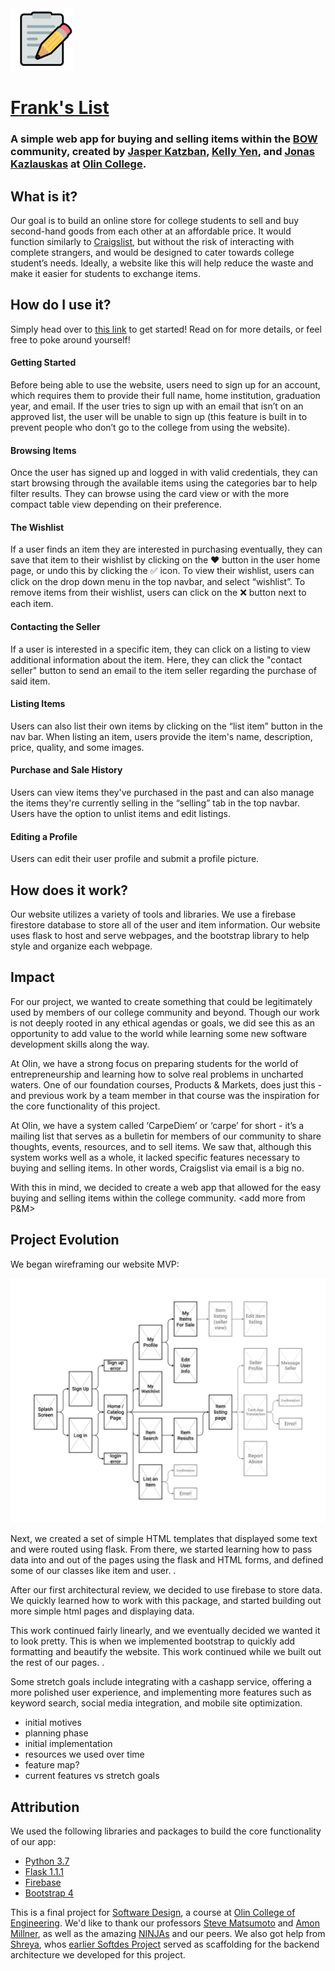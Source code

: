 <img src="FL-FullColor-Full.png" width="100"> 

# [Frank's List](http://softdes-final.herokuapp.com/)
### A simple web app for buying and selling items within the [BOW](https://www.bow3colleges.org/) community, created by [Jasper Katzban](https://github.com/jasperkatzban/), [Kelly Yen](https://github.com/jellyyams/), and [Jonas Kazlauskas](https://github.com/jonaskaz) at [Olin College](http://www.olin.edu/).


## What is it?
Our goal is to build an online store for college students to sell and buy second-hand goods from each other at an affordable price. It would function similarly to [Craigslist](https://www.craigslist.org/), but without the risk of interacting with complete strangers, and would be designed to cater towards college student’s needs. Ideally, a website like this will help reduce the waste and make it easier for students to exchange items.



## How do I use it?
Simply head over to [this link](http://softdes-final.herokuapp.com/) to get started! Read on for more details, or feel free to poke around yourself!

#### Getting Started
Before being able to use the website, users need to sign up for an account, which requires them to provide their full name, home institution, graduation year, and email. If the user tries to sign up with an email that isn’t on an approved list, the user will be unable to sign up (this feature is built in to prevent people who don’t go to the college from using the website). 

#### Browsing Items
Once the user has signed up and logged in with valid credentials, they can start browsing through the available items using the categories bar to help filter results. They can browse using the card view or with the more compact table view depending on their preference.

#### The Wishlist
If a user finds an item they are interested in purchasing eventually, they can save that item to their wishlist by clicking on the &#10084; button in the user home page, or undo this by clicking the &#9989; icon. To view their wishlist, users can click on the drop down menu in the top navbar, and select “wishlist”. To remove items from their wishlist, users can click on the &#10060; button next to each item. 

#### Contacting the Seller
If a user is interested in a specific item, they can click on a listing to view additional information about the item. Here, they can click the "contact seller" button to send an email to the item seller regarding the purchase of said item.

#### Listing Items
Users can also list their own items by clicking on the “list item” button in the nav bar. When listing an item, users provide the item's name, description, price, quality, and some images. 

#### Purchase and Sale History
Users can view items they've purchased in the past and can also manage the items they're currently selling in the “selling” tab in the top navbar. Users have the option to unlist items and edit listings. 

#### Editing a Profile
Users can edit their user profile and submit a profile picture. 


## How does it work?
Our website utilizes a variety of tools and libraries. We use a firebase firestore database to store all of the user and item information. Our website uses flask to host and serve webpages, and the bootstrap library to help style and organize each webpage. 


## Impact
For our project, we wanted to create something that could be legitimately used by members of our college community and beyond. Though our work is not deeply rooted in any ethical agendas or goals, we did see this as an opportunity to add value to the world while learning some new software development skills along the way.

At Olin, we have a strong focus on preparing students for the world of entrepreneurship and learning how to solve real problems in uncharted waters. One of our foundation courses, Products & Markets, does just this - and previous work by a team member in that course was the inspiration for the core functionality of this project.

At Olin, we have a system called ‘CarpeDiem’ or ‘carpe’ for short - it’s a mailing list that serves as a bulletin for members of our community to share thoughts, events, resources, and to sell items. We saw that, although this system works well as a whole, it lacked specific features necessary to buying and selling items. In other words, Craigslist via email is a big no. 

With this in mind, we decided to create a web app that allowed for the easy buying and selling items within the college community. <add more from P&M>


## Project Evolution
We began wireframing our website MVP:

![MVP Wireframe](system-architecture-mvp.png)

Next, we created a set of simple HTML templates that displayed some text and were routed using flask. From there, we started learning how to pass data into and out of the pages using the flask and HTML forms, and defined some of our classes like item and user. <insert early stage picture>.

After our first architectural review, we decided to use firebase to store data. We quickly learned how to work with this package, and started building out more simple html pages and displaying data.

This work continued fairly linearly, and we eventually decided we wanted it to look pretty. This is when we implemented bootstrap to quickly add formatting and beautify the website. <insert ugle image then pretty image XD> This work continued while we built out the rest of our pages. <idk show some cool features or something in a pic>. 

Some stretch goals include integrating with a cashapp service, offering a more polished user experience, and implementing more features such as keyword search, social media integration, and mobile site optimization.

- initial motives
- planning phase
- initial implementation
- resources we used over time
- feature map?
- current features vs stretch goals


## Attribution
We used the following libraries and packages to build the core functionality of our app:
- [Python 3.7](https://www.python.org/)
- [Flask 1.1.1](https://flask.palletsprojects.com)
- [Firebase](https://firebase.google.com/)
- [Bootstrap 4](https://getbootstrap.com/)

This is a final project for [Software Design](https://sd2020spring.github.io/), a course at [Olin College of Engineering](http://www.olin.edu/). We'd like to thank our professors [Steve Matsumoto](https://www.stevematsumoto.net/) and [Amon Millner](http://www.amonmillner.com/), as well as the amazing [NINJAs](http://www.olin.edu/academic-life/student-affairs-and-resources/resources-and-support/academic-support/) and our peers. We also got help from [Shreya](https://github.com/18chowdhary), whos [earlier Softdes Project](https://github.com/sd19spring/Candidates-Weekend-Guide?fbclid=IwAR0dN-WHkMn6B7c0D_eveA1F_WIilv2xzkOCyg07WIehIpwuyqk_r8xuwhY) served as scaffolding for the backend architecture we developed for this project.
